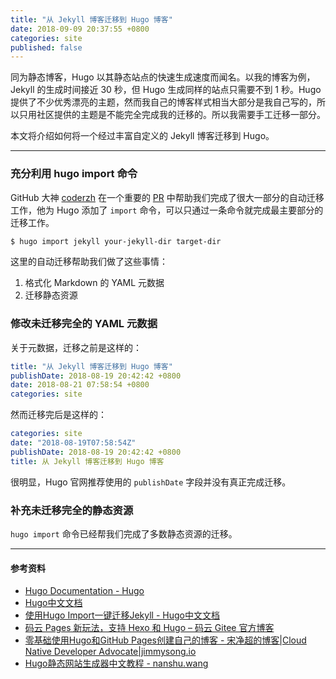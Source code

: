 ```yaml
---
title: "从 Jekyll 博客迁移到 Hugo 博客"
date: 2018-09-09 20:37:55 +0800
categories: site
published: false
---
```


同为静态博客，Hugo 以其静态站点的快速生成速度而闻名。以我的博客为例，Jekyll 的生成时间接近 30 秒，但 Hugo 生成同样的站点只需要不到 1 秒。Hugo 提供了不少优秀漂亮的主题，然而我自己的博客样式相当大部分是我自己写的，所以只用社区提供的主题是不能完全完成我的迁移的。所以我需要手工迁移一部分。

本文将介绍如何将一个经过丰富自定义的 Jekyll 博客迁移到 Hugo。

---

### 充分利用 hugo import 命令

GitHub 大神 [coderzh](https://github.com/coderzh) 在一个重要的 [PR](https://github.com/gohugoio/hugo/pull/1469) 中帮助我们完成了很大一部分的自动迁移工作，他为 Hugo 添加了 `import` 命令，可以只通过一条命令就完成最主要部分的迁移工作。

```bash
$ hugo import jekyll your-jekyll-dir target-dir
```

这里的自动迁移帮助我们做了这些事情：

1. 格式化 Markdown 的 YAML 元数据
1. 迁移静态资源

### 修改未迁移完全的 YAML 元数据

关于元数据，迁移之前是这样的：

```yaml
title: "从 Jekyll 博客迁移到 Hugo 博客"
publishDate: 2018-08-19 20:42:42 +0800
date: 2018-08-21 07:58:54 +0800
categories: site
```

然而迁移完后是这样的：

```yaml
categories: site
date: "2018-08-19T07:58:54Z"
publishDate: 2018-08-19 20:42:42 +0800
title: 从 Jekyll 博客迁移到 Hugo 博客
```

很明显，Hugo 官网推荐使用的 `publishDate` 字段并没有真正完成迁移。

### 补充未迁移完全的静态资源

`hugo import` 命令已经帮我们完成了多数静态资源的迁移。

---

#### 参考资料

- [Hugo Documentation - Hugo](https://gohugo.io/documentation/)
- [Hugo中文文档](http://www.gohugo.org/)
- [使用Hugo Import一键迁移Jekyll - Hugo中文文档](http://www.gohugo.org/post/coderzh-hugo-import-from-jekyll/)
- [码云 Pages 新玩法，支持 Hexo 和 Hugo – 码云 Gitee 官方博客](https://blog.gitee.com/2018/07/05/hexo_hugo/)
- [零基础使用Hugo和GitHub Pages创建自己的博客 - 宋净超的博客|Cloud Native Developer Advocate|jimmysong.io](https://jimmysong.io/posts/building-github-pages-with-hugo/)
- [Hugo静态网站生成器中文教程 - nanshu.wang](http://nanshu.wang/post/2015-01-31/)
